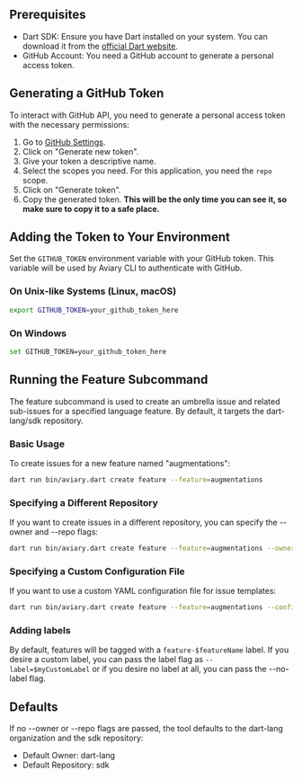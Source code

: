 ## Prerequisites

- Dart SDK: Ensure you have Dart installed on your system. You can download it from the [official Dart website](https://dart.dev/get-dart).
- GitHub Account: You need a GitHub account to generate a personal access token.

## Generating a GitHub Token

To interact with GitHub API, you need to generate a personal access token with the necessary permissions:

1. Go to [GitHub Settings](https://github.com/settings/tokens).
2. Click on "Generate new token".
3. Give your token a descriptive name.
4. Select the scopes you need. For this application, you need the `repo` scope.
5. Click on "Generate token".
6. Copy the generated token. **This will be the only time you can see it, so make sure to copy it to a safe place.**

## Adding the Token to Your Environment

Set the `GITHUB_TOKEN` environment variable with your GitHub token. This variable will be used by Aviary CLI to authenticate with GitHub.

### On Unix-like Systems (Linux, macOS)

```sh
export GITHUB_TOKEN=your_github_token_here
```

### On Windows

```sh
set GITHUB_TOKEN=your_github_token_here
```

## Running the Feature Subcommand
The feature subcommand is used to create an umbrella issue and related sub-issues for a specified language feature. By default, it targets the dart-lang/sdk repository.

### Basic Usage
To create issues for a new feature named "augmentations":

```sh
dart run bin/aviary.dart create feature --feature=augmentations
```

### Specifying a Different Repository
If you want to create issues in a different repository, you can specify the --owner and --repo flags:

```sh
dart run bin/aviary.dart create feature --feature=augmentations --owner=itsjustkevin --repo=public-project
```

### Specifying a Custom Configuration File
If you want to use a custom YAML configuration file for issue templates:

```sh
dart run bin/aviary.dart create feature --feature=augmentations --config=path/to/your/config.yaml
```

### Adding labels

By default, features will be tagged with a `feature-$featureName` label.  If you desire a custom label, you can pass the label flag as `--label=$myCustomLabel` or if you desire no label at all, you can pass the --no-label flag. 

## Defaults
If no --owner or --repo flags are passed, the tool defaults to the dart-lang organization and the sdk repository:

- Default Owner: dart-lang
- Default Repository: sdk
